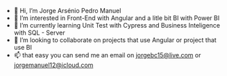 - 👋 Hi, I’m Jorge Arsénio Pedro Manuel
- 👀 I’m interested in Front-End with Angular and a litle bit BI with Power BI 
- 🌱 I’m currently learning Unit Test with Cypress and Business Inteligence with SQL - Server
- 💞️ I’m looking to collaborate on projects that use Angular or project that use BI 
- 📫 that easy you can send me an email on jorgebc15@live.com or jorgemanuel12@icloud.com

<!---
Jorge97Manuel/Jorge97Manuel is a ✨ special ✨ repository because its `README.md` (this file) appears on your GitHub profile.
You can click the Preview link to take a look at your changes.
--->
